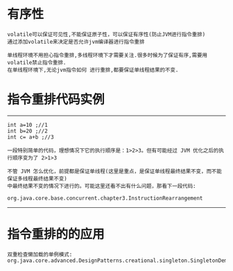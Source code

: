 # 有序性

    volatile可以保证可见性,不能保证原子性，可以保证有序性(防止JVM进行指令重排)
    通过添加volatile来决定是否允许jvm编译器进行指令重排

    单线程环境不用担心指令重排,多线程环境下才需要关注.很多时候为了保证有序,需要用volatile禁止指令重排.
    在单线程环境下,无论jvm指令如何 进行重排,都要保证单线程结果的不变.

# 指令重排代码实例

---
    int a=10 ;//1
    int b=20 ;//2
    int c= a+b ;//3

    一段特别简单的代码，理想情况下它的执行顺序是：1>2>3。但有可能经过 JVM 优化之后的执行顺序变为了 2>1>3

    不管 JVM 怎么优化，前提都是保证单线程(这里是重点，是保证单线程最终结果不变，而不能保证多线程最终结果不变)
    中最终结果不变的情况下进行的。可能这里还看不出有什么问题，那看下一段代码:
    
    org.java.core.base.concurrent.chapter3.InstructionRearrangement
---

# 指令重排的的应用

    双重检查懒加载的单例模式:
    org.java.core.advanced.DesignPatterns.creational.singleton.SingletonDemo02
